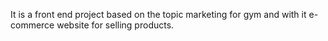 It is a front end project based on the topic marketing for gym and with it e-commerce website for selling products. 
